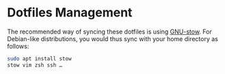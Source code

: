 # Dotfiles Management

The recommended way of syncing these dotfiles is using [GNU-stow](https://www.gnu.org/software/stow/). For Debian-like distributions, you would thus sync with your home directory as follows:
```bash
sudo apt install stow
stow vim zsh ssh …
```
